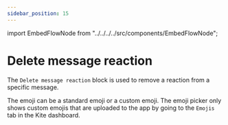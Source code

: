 ```yaml
---
sidebar_position: 15
---
```


import EmbedFlowNode from "../../../../src/components/EmbedFlowNode";

# Delete message reaction

The `Delete message reaction` block is used to remove a reaction from a specific message.

The emoji can be a standard emoji or a custom emoji. The emoji picker only shows custom emojis that are uploaded to the app by going to the `Emojis` tab in the Kite dashboard.

<EmbedFlowNode type="action_message_reaction_delete" />
